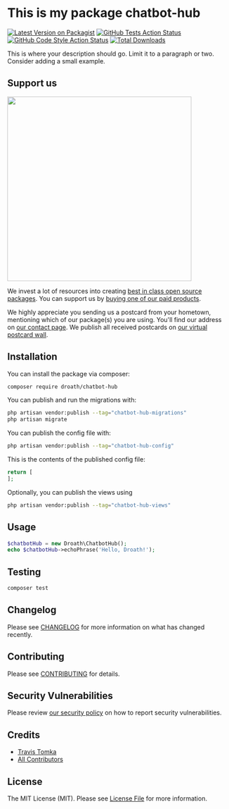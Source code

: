 # This is my package chatbot-hub

[![Latest Version on Packagist](https://img.shields.io/packagist/v/droath/chatbot-hub.svg?style=flat-square)](https://packagist.org/packages/droath/chatbot-hub)
[![GitHub Tests Action Status](https://img.shields.io/github/actions/workflow/status/droath/chatbot-hub/run-tests.yml?branch=main&label=tests&style=flat-square)](https://github.com/droath/chatbot-hub/actions?query=workflow%3Arun-tests+branch%3Amain)
[![GitHub Code Style Action Status](https://img.shields.io/github/actions/workflow/status/droath/chatbot-hub/fix-php-code-style-issues.yml?branch=main&label=code%20style&style=flat-square)](https://github.com/droath/chatbot-hub/actions?query=workflow%3A"Fix+PHP+code+style+issues"+branch%3Amain)
[![Total Downloads](https://img.shields.io/packagist/dt/droath/chatbot-hub.svg?style=flat-square)](https://packagist.org/packages/droath/chatbot-hub)

This is where your description should go. Limit it to a paragraph or two. Consider adding a small example.

## Support us

[<img src="https://github-ads.s3.eu-central-1.amazonaws.com/chatbot-hub.jpg?t=1" width="419px" />](https://spatie.be/github-ad-click/chatbot-hub)

We invest a lot of resources into creating [best in class open source packages](https://spatie.be/open-source). You can support us by [buying one of our paid products](https://spatie.be/open-source/support-us).

We highly appreciate you sending us a postcard from your hometown, mentioning which of our package(s) you are using. You'll find our address on [our contact page](https://spatie.be/about-us). We publish all received postcards on [our virtual postcard wall](https://spatie.be/open-source/postcards).

## Installation

You can install the package via composer:

```bash
composer require droath/chatbot-hub
```

You can publish and run the migrations with:

```bash
php artisan vendor:publish --tag="chatbot-hub-migrations"
php artisan migrate
```

You can publish the config file with:

```bash
php artisan vendor:publish --tag="chatbot-hub-config"
```

This is the contents of the published config file:

```php
return [
];
```

Optionally, you can publish the views using

```bash
php artisan vendor:publish --tag="chatbot-hub-views"
```

## Usage

```php
$chatbotHub = new Droath\ChatbotHub();
echo $chatbotHub->echoPhrase('Hello, Droath!');
```

## Testing

```bash
composer test
```

## Changelog

Please see [CHANGELOG](CHANGELOG.md) for more information on what has changed recently.

## Contributing

Please see [CONTRIBUTING](CONTRIBUTING.md) for details.

## Security Vulnerabilities

Please review [our security policy](../../security/policy) on how to report security vulnerabilities.

## Credits

- [Travis Tomka](https://github.com/droath)
- [All Contributors](../../contributors)

## License

The MIT License (MIT). Please see [License File](LICENSE.md) for more information.
